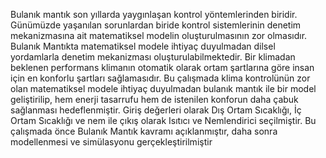 Bulanık mantık son yıllarda yaygınlaşan kontrol yöntemlerinden biridir. Günümüzde yaşanılan sorunlardan biride kontrol sistemlerinin denetim mekanizmasına ait matematiksel modelin oluşturulmasının zor olmasıdır. Bulanık Mantıkta matematiksel modele ihtiyaç duyulmadan dilsel yordamlarla denetim mekanizması oluşturulabilmektedir. Bir klimadan beklenen performans klimanın otomatik olarak ortam şartlarına göre insan için en konforlu şartları sağlamasıdır. Bu çalışmada klima kontrolünün zor olan matematiksel modele ihtiyaç duyulmadan bulanık mantık ile bir model geliştirilip, hem enerji tasarrufu hem de istenilen konforun daha çabuk sağlanması hedeflenmiştir. Giriş değerleri olarak Dış Ortam Sıcaklığı, İç Ortam Sıcaklığı ve nem ile çıkış olarak Isıtıcı ve Nemlendirici seçilmiştir. Bu çalışmada önce Bulanık Mantık kavramı açıklanmıştır, daha sonra modellenmesi ve simülasyonu gerçekleştirilmiştir
